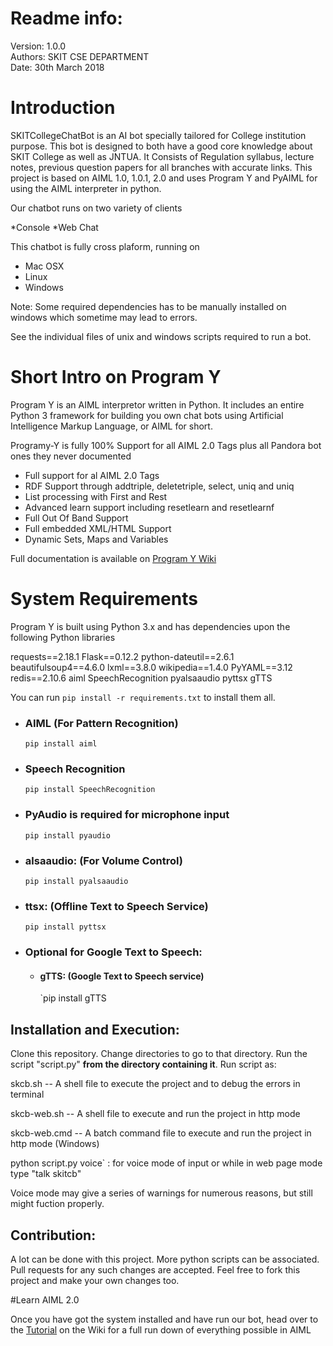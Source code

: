 # Readme info:

Version: 1.0.0 <br/>
Authors: SKIT CSE DEPARTMENT <br/>
Date: 30th March 2018 <br/>

# Introduction


SKITCollegeChatBot is an AI bot specially tailored for College institution purpose. This bot is designed to both have a good core knowledge about SKIT College as well as JNTUA. It Consists of Regulation syllabus, lecture notes, previous question papers for all branches with accurate links. This project is based on AIML 1.0, 1.0.1, 2.0 and uses Program Y and PyAIML for using the AIML interpreter in python. 

Our chatbot runs on two variety of clients 

*Console
*Web Chat

This chatbot is fully cross plaform, running on 

* Mac OSX
* Linux
* Windows

Note: Some required dependencies has to be manually installed on windows which sometime may lead to errors.

See the individual files of unix and windows scripts required to run a bot.


# Short Intro on Program Y

Program Y is an AIML interpretor written in Python. It includes an entire Python 3 framework for building you own chat bots using
Artificial Intelligence Markup Language, or AIML for short. 

Programy-Y is fully 100% Support for all AIML 2.0 Tags plus all Pandora bot ones they never documented

* Full support for al AIML 2.0 Tags
* RDF Support through addtriple, deletetriple, select, uniq and uniq
* List processing with First and Rest
* Advanced learn support including resetlearn and resetlearnf
* Full Out Of Band Support
* Full embedded XML/HTML Support
* Dynamic Sets, Maps and Variables

Full documentation is available on [Program Y Wiki](https://github.com/keiffster/program-y/wiki)

# System Requirements

Program Y is built using Python 3.x and has dependencies upon the following Python libraries

requests==2.18.1
Flask==0.12.2
python-dateutil==2.6.1
beautifulsoup4==4.6.0
lxml==3.8.0
wikipedia==1.4.0
PyYAML==3.12
redis==2.10.6
aiml
SpeechRecognition
pyalsaaudio
pyttsx
gTTS

You can run `pip install -r requirements.txt` to install them all.

- ### AIML (For Pattern Recognition)
    `pip install aiml`

- ### Speech Recognition
    `pip install SpeechRecognition`

- ### PyAudio is required for microphone input
    `pip install pyaudio`

- ### alsaaudio: (For Volume Control)
    `pip install pyalsaaudio`

- ### ttsx: (Offline Text to Speech Service)
    `pip install pyttsx`
- ### Optional for Google Text to Speech:
   + #### gTTS: (Google Text to Speech service)
      `pip install gTTS

## Installation and Execution:

Clone this repository. Change directories to go to that directory. Run the script "script.py" **from the directory containing it**.
Run script as:

skcb.sh -- A shell file to execute the project and to debug the errors in terminal

skcb-web.sh -- A shell file to execute and run the project in http mode

skcb-web.cmd -- A batch command file to execute and run the project in http mode (Windows)

python script.py voice` : for voice mode of input or while in web page mode type "talk skitcb"

Voice mode may give a series of warnings for numerous reasons, but still might fuction properly.

## Contribution:

A lot can be done with this project. More python scripts can be associated. Pull requests for any such changes are accepted. Feel free to fork this project and make your own changes too.


#Learn AIML 2.0

Once you have got the system installed and have run our bot, head over to the [Tutorial](https://github.com/keiffster/program-y/wiki/AIML-Tutorial) on the Wiki for a full run down of everything possible in AIML





